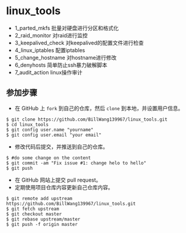 # linux_tools

* 1_parted_mkfs 批量对硬盘进行分区和格式化
* 2_raid_monitor 对raid进行监控
* 3_keepalived_check 对keepalived的配置文件进行检查
* 4_linux_iptables 配置iptables
* 5_change_hostname 对hostname进行修改
* 6_denyhosts 简单防止ssh暴力破解脚本
* 7_audit_action linux操作审计

## 参加步骤

* 在 GitHub 上 `fork` 到自己的仓库，然后 `clone` 到本地，并设置用户信息。
```
$ git clone https://github.com/BillWang139967/linux_tools.git
$ cd linux_tools
$ git config user.name "yourname"
$ git config user.email "your email"
```
* 修改代码后提交，并推送到自己的仓库。
```
$ #do some change on the content
$ git commit -am "Fix issue #1: change helo to hello"
$ git push
```
* 在 GitHub 网站上提交 pull request。
* 定期使用项目仓库内容更新自己仓库内容。
```
$ git remote add upstream https://github.com/BillWang139967/linux_tools.git
$ git fetch upstream
$ git checkout master
$ git rebase upstream/master
$ git push -f origin master
```
